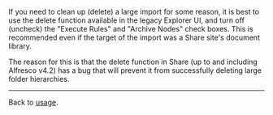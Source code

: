 If you need to clean up (delete) a large import for some reason, it is best to use the delete function available in the legacy Explorer UI, and turn off (uncheck) the "Execute Rules" and "Archive Nodes" check boxes.  This is recommended even if the target of the import was a Share site's document library.

The reason for this is that the delete function in Share (up to and including Alfresco v4.2) has a bug that will prevent it from successfully deleting large folder hierarchies.


---

Back to [usage](Usage.md).